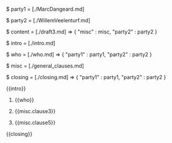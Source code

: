 $ party1 = [./MarcDangeard.md]

$ party2 = [./WillemVeelenturf.md]

$ content = [./draft3.md] => {
	"misc" : misc,
	"party2" : party2
}

$ intro = [./intro.md]

$ who = [./who.md] => {
	"party1" : party1,
	"party2" : party2
}

$ misc = [./general_clauses.md]

$ closing = [./closing.md] => {
	"party1" : party1,
	"party2" : party2
}

{{intro}}

1. {{who}}

2. {{misc.clause3}}

3. {{misc.clause5}}

{{closing}}
